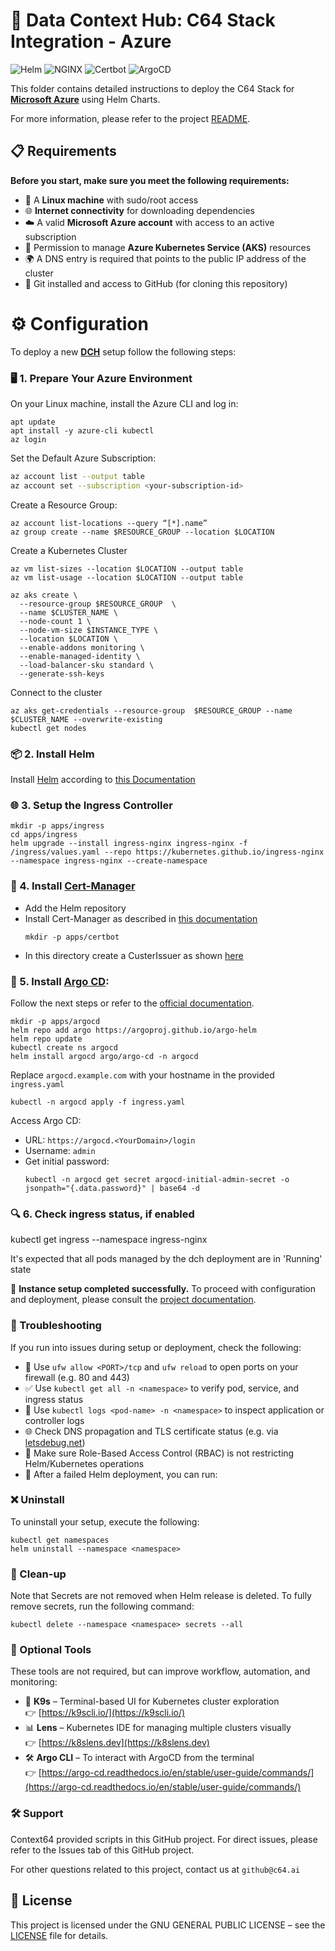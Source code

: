 # 🚀 Data Context Hub: C64 Stack Integration - Azure 


![Helm](https://img.shields.io/badge/Helm-0F1689?style=flat&logo=helm&logoColor=white)
![NGINX](https://img.shields.io/badge/Nginx-009639?style=flat&logo=nginx&logoColor=white)
![Certbot](https://img.shields.io/badge/Certbot-3A5796?style=flat&logo=letsencrypt&logoColor=white)
![ArgoCD](https://img.shields.io/badge/ArgoCD-FE4B83?style=flat&logo=argo&logoColor=white)

This folder contains detailed instructions to deploy the C64 Stack for **[Microsoft Azure](https://azure.microsoft.com)** using Helm Charts.

For more information, please refer to the project [README](https://github.com/context64ai/c64-stack-deployments/blob/main/README.md).

## 📋 Requirements

**Before you start, make sure you meet the following requirements:**

- 🐧 A **Linux machine** with sudo/root access  
- 🌐 **Internet connectivity** for downloading dependencies  
- ☁️ A valid **Microsoft Azure account** with access to an active subscription  
- 🔑 Permission to manage **Azure Kubernetes Service (AKS)** resources
- 🌍 A DNS entry is required that points to the public IP address of the cluster
- 🐙 Git installed and access to GitHub (for cloning this repository)


# ⚙️ Configuration 

To deploy a new [**DCH**](https://www.datacontexthub.com/) setup follow the following steps:

### 🖥️ 1. Prepare Your Azure Environment 

On your Linux machine, install the Azure CLI and log in:

   ```
   apt update
   apt install -y azure-cli kubectl
   az login
   ```

Set the Default Azure Subscription:
   ```bash  
   az account list --output table
   az account set --subscription <your-subscription-id>
   ```

Create a Resource Group:

   ```
   az account list-locations --query “[*].name”
   az group create --name $RESOURCE_GROUP --location $LOCATION
   ```

Create a Kubernetes Cluster

   ```
   az vm list-sizes --location $LOCATION --output table
   az vm list-usage --location $LOCATION --output table
   
 az aks create \
  --resource-group $RESOURCE_GROUP  \
  --name $CLUSTER_NAME \
  --node-count 1 \ 
  --node-vm-size $INSTANCE_TYPE \
  --location $LOCATION \
  --enable-addons monitoring \
  --enable-managed-identity \
  --load-balancer-sku standard \
  --generate-ssh-keys
   ```   

Connect to the cluster   

   ```
   az aks get-credentials --resource-group  $RESOURCE_GROUP --name $CLUSTER_NAME --overwrite-existing
   kubectl get nodes
   ```

### 📦 2. Install Helm 
Install [Helm](https://helm.sh/) according to [this Documentation](https://helm.sh/de/docs/intro/install/#von-einem-script)

### 🌐 3. Setup the Ingress Controller
   ```
   mkdir -p apps/ingress
   cd apps/ingress
   helm upgrade --install ingress-nginx ingress-nginx -f /ingress/values.yaml --repo https://kubernetes.github.io/ingress-nginx --namespace ingress-nginx --create-namespace
   ```

### 🔐 4. Install [Cert-Manager](https://cert-manager.io/)
- Add the Helm repository
- Install Cert-Manager as described in [this documentation](https://cert-manager.io/docs/installation/helm/#2-install-cert-manager)
   ```
   mkdir -p apps/certbot
- In this directory create a CusterIssuer as shown [here](https://cert-manager.io/docs/tutorials/getting-started-aks-letsencrypt/#create-a-clusterissuer-for-lets-encrypt-staging)

### 🚦 5. Install [Argo CD](https://argo-cd.readthedocs.io/en/stable/):
 Follow the next steps or refer to the [official documentation](https://github.com/argoproj/argo-helm).

   ```
   mkdir -p apps/argocd
   helm repo add argo https://argoproj.github.io/argo-helm
   helm repo update
   kubectl create ns argocd
   helm install argocd argo/argo-cd -n argocd
   ```
Replace `argocd.example.com` with your hostname in the provided `ingress.yaml`
   ```   
   kubectl -n argocd apply -f ingress.yaml
   ```
Access Argo CD:
- URL: `https://argocd.<YourDomain>/login`
- Username: `admin`
- Get initial password:   
     ```
     kubectl -n argocd get secret argocd-initial-admin-secret -o jsonpath="{.data.password}" | base64 -d
     ```


### 🔍 6. Check ingress status, if enabled 
kubectl get ingress --namespace ingress-nginx


It's expected that all pods managed by the dch deployment are in 'Running' state

🎉 **Instance setup completed successfully.**
To proceed with configuration and deployment, please consult the [project documentation](https://docs.datacontexthub.com/deployment-and-maintenance/installation).

### 🧯 Troubleshooting

If you run into issues during setup or deployment, check the following:

- 🧱 Use `ufw allow <PORT>/tcp` and `ufw reload` to open ports on your firewall (e.g. 80 and 443)
- ✅ Use `kubectl get all -n <namespace>` to verify pod, service, and ingress status  
- 🧵 Use `kubectl logs <pod-name> -n <namespace>` to inspect application or controller logs  
- 🌐 Check DNS propagation and TLS certificate status (e.g. via [letsdebug.net](https://letsdebug.net))  
- 🔐 Make sure Role-Based Access Control (RBAC) is not restricting Helm/Kubernetes operations  
- 🧹 After a failed Helm deployment, you can run:

### ❌ Uninstall 

To uninstall your setup, execute the following:
   ```
   kubectl get namespaces
   helm uninstall --namespace <namespace>
   ```

### 🧹 Clean-up 

Note that Secrets are not removed when Helm release is deleted.
To fully remove secrets, run the following command:
   ```
  kubectl delete --namespace <namespace> secrets --all
   ```
### 🧰 Optional Tools

These tools are not required, but can improve workflow, automation, and monitoring:

- 🧪 **K9s** – Terminal-based UI for Kubernetes cluster exploration  
  👉 [https://k9scli.io/](https://k9scli.io/)
- 📊 **Lens** – Kubernetes IDE for managing multiple clusters visually  
  👉 [https://k8slens.dev](https://k8slens.dev)
- 🛠️ **Argo CLI** – To interact with ArgoCD from the terminal  
  👉 [https://argo-cd.readthedocs.io/en/stable/user-guide/commands/](https://argo-cd.readthedocs.io/en/stable/user-guide/commands/)

### 🛠️ Support


Context64 provided scripts in this GitHub project. For direct issues, please refer to the Issues tab of this GitHub project.

For other questions related to this project, contact us at `github@c64.ai`


## 📄 License


This project is licensed under the GNU GENERAL PUBLIC LICENSE – see the [LICENSE](https://github.com/context64ai/c64-stack-deployments/blob/main/LICENSE) file for details.
